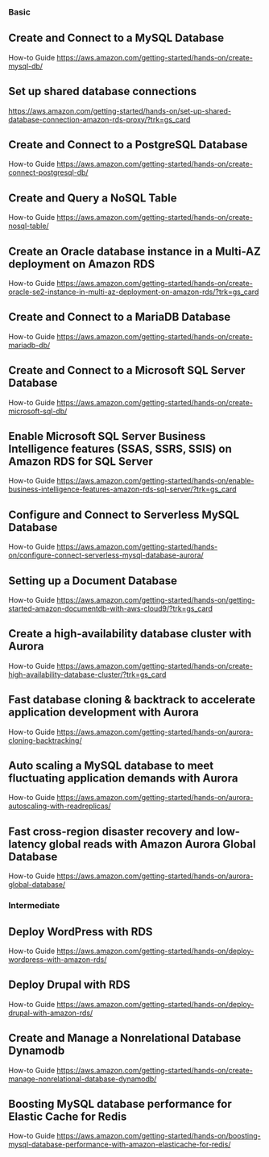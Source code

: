### Basic 
## Create and Connect to a MySQL Database

How-to Guide https://aws.amazon.com/getting-started/hands-on/create-mysql-db/

## Set up shared database connections
https://aws.amazon.com/getting-started/hands-on/set-up-shared-database-connection-amazon-rds-proxy/?trk=gs_card

## Create and Connect to a PostgreSQL Database

How-to Guide https://aws.amazon.com/getting-started/hands-on/create-connect-postgresql-db/

## Create and Query a NoSQL Table

How-to Guide https://aws.amazon.com/getting-started/hands-on/create-nosql-table/

## Create an Oracle database instance in a Multi-AZ deployment on Amazon RDS

How-to Guide https://aws.amazon.com/getting-started/hands-on/create-oracle-se2-instance-in-multi-az-deployment-on-amazon-rds/?trk=gs_card

## Create and Connect to a MariaDB Database

How-to Guide https://aws.amazon.com/getting-started/hands-on/create-mariadb-db/

## Create and Connect to a Microsoft SQL Server Database

How-to Guide https://aws.amazon.com/getting-started/hands-on/create-microsoft-sql-db/

##  Enable Microsoft SQL Server Business Intelligence features (SSAS, SSRS, SSIS) on Amazon RDS for SQL Server

How-to Guide https://aws.amazon.com/getting-started/hands-on/enable-business-intelligence-features-amazon-rds-sql-server/?trk=gs_card

## Configure and Connect to Serverless MySQL Database

How-to Guide https://aws.amazon.com/getting-started/hands-on/configure-connect-serverless-mysql-database-aurora/

## Setting up a Document Database

How-to Guide https://aws.amazon.com/getting-started/hands-on/getting-started-amazon-documentdb-with-aws-cloud9/?trk=gs_card

## Create a high-availability database cluster with Aurora

How-to Guide https://aws.amazon.com/getting-started/hands-on/create-high-availability-database-cluster/?trk=gs_card

## Fast database cloning & backtrack to accelerate application development with Aurora 

How-to Guide https://aws.amazon.com/getting-started/hands-on/aurora-cloning-backtracking/

## Auto scaling a MySQL database to meet fluctuating application demands with Aurora

How-to Guide https://aws.amazon.com/getting-started/hands-on/aurora-autoscaling-with-readreplicas/

## Fast cross-region disaster recovery and low-latency global reads with Amazon Aurora Global Database

How-to Guide https://aws.amazon.com/getting-started/hands-on/aurora-global-database/

### Intermediate 

## Deploy WordPress with RDS
How-to Guide https://aws.amazon.com/getting-started/hands-on/deploy-wordpress-with-amazon-rds/

## Deploy Drupal with RDS
How-to Guide https://aws.amazon.com/getting-started/hands-on/deploy-drupal-with-amazon-rds/

##  Create and Manage a Nonrelational Database Dynamodb
How-to Guide https://aws.amazon.com/getting-started/hands-on/create-manage-nonrelational-database-dynamodb/

## Boosting MySQL database performance for Elastic Cache for Redis 
How-to Guide https://aws.amazon.com/getting-started/hands-on/boosting-mysql-database-performance-with-amazon-elasticache-for-redis/
